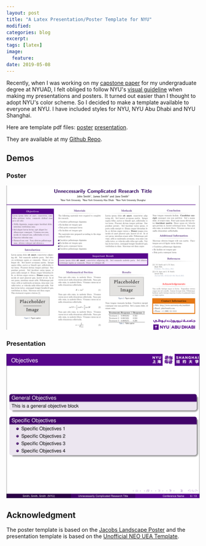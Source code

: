 ```yaml
---
layout: post
title: "A Latex Presentation/Poster Template for NYU"
modified:
categories: blog
excerpt:
tags: [latex]
image:
  feature:
date: 2019-05-08
---
```

Recently, when I was working on my [capstone paper](https://arxiv.org/abs/1904.09579) for my undergraduate degree at NYUAD, I felt obliged to follow NYU's [visual guideline](https://www.nyu.edu/employees/resources-and-services/media-and-communications/styleguide.html) when making my presentations and posters. It turned out easier than I thought to adopt NYU's color scheme. So I decided to make a template available to everyone at NYU. I have included styles for NYU, NYU Abu Dhabi and NYU Shanghai.

Here are template pdf files: [poster](/files/poster.pdf)  [presentation](/files/presentation.pdf).

They are available at my [Github Repo](https://github.com/js8544/nyu-latex-templates).

## Demos

### Poster
![Poster](/images/demo-poster.png)

### Presentation
![Presentation](/images/demo-presentation.png)


## Acknowledgment
The poster template is based on the [Jacobs Landscape Poster](https://www.overleaf.com/latex/templates/landscape-beamer-poster-template/vjpmsxxdvtqk) and the presentation template is based on the [Unofficial NEO UEA Template](https://www.overleaf.com/latex/templates/unofficial-neo-uea-template/qvhndvzjqmqj).

